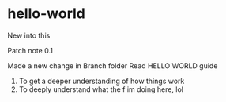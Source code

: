 # hello-world
New into this

Patch note 0.1

Made a new change in Branch folder
Read HELLO WORLD guide


1. To get a deeper understanding of how things work
2. To deeply understand what the f im doing here, lol
